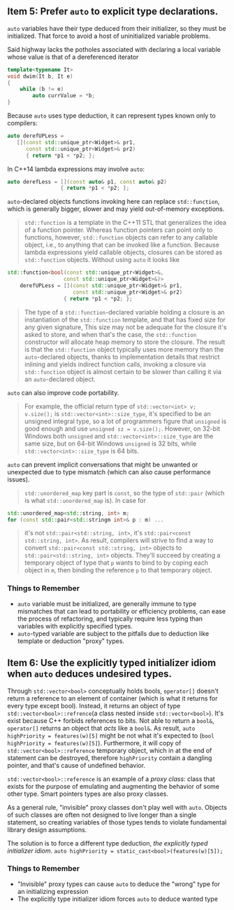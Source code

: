 ## Item 5: Prefer `auto` to explicit type declarations.
`auto` variables have their type deduced from their initializer, so they must be initialized. That force to avoid a host of uninitialized variable problems.

Said highway lacks the potholes associated with declaring a local variable whose value is that of a dereferenced iterator
```c++
template<typename It>
void dwim(It b, It e)
{
    while (b != e)
        auto currValue = *b;
}
```

Because `auto` uses type deduction, it can represent types known only to compilers:
```c++
auto derefUPLess = 
   [](const std::unique_ptr<Widget>& pr1,
      const std::unique_ptr<Widget>& pr2)
      { return *p1 < *p2; };
```

In C++14 lambda expressions may involve `auto`:
```c++
auto derefLess = [](const auto& p1, const auto& p2)
                 { return *p1 < *p2; };
```

`auto`-declared objects functions invoking here can replace `std::function`, which is generally bigger, slower and may yield out-of-memory exceptions.

>`std::function` is a template in the C++11 STL that generalizes the idea of a function pointer. Whereas function pointers can point only to functions, however, `std::function` objects can refer to any callable object, i.e., to anything that can be invoked like a function. Because lambda expressions yield callable objects, closures can be stored as `std::function` objects. Without using `auto` it looks like 
```c++
std::function<bool(const std::unique_ptr<Widget>&,
                  const std::unique_ptr<Widget>&)>
    derefUPLess = [](const std::unique_ptr<Widget>& pr1,
                     const std::unique_ptr<Widget>& pr2)
                  { return *p1 < *p2; };
```
>The type of a `std::function`-declared variable holding a closure is an instantiation of the `std::function` template, and that has fixed size for any given signature, This size may not be adequate for the closure it's asked to store, and when that's the case, the `std::function` constructor will allocate heap memory to store the closure. The result is that the `std::function` object typically uses more memory than the `auto`-declared objects, thanks to implementation details that restrict inlining and yields indirect function calls, invoking a closure via `std::function` object is almost certain to be slower than calling it via an `auto`-declared object. 

`auto` can also improve code portability. 
>For example, the official return type of `std::vector<int> v; v.size();` is `std::vector<int>::size_type`, it's specified to be an unsigned integral type, so a lot of programmers figure that `unsigned` is good enough and use `unsigned sz = v.size();`. However, on 32-bit Windows both `unsigned` and `std::vector<int>::size_type` are the same size, but on 64-bit Windows `unsigned` is 32 bits, while `std::vector<int>::size_type` is 64 bits. 

`auto` can prevent implicit conversations that might be unwanted or unexpected due to type mismatch (which can also cause performance issues).
> `std::unordered_map` key part is `const`, so the type of `std::pair` (which is what `std::unordered_map` is). In case for 
```c++
std::unordered_map<std::string, int> m;
for (const std::pair<std::stringm int>& p : m) ...
```
> it's not `std::pair<std::string, int>`, it's `std::pair<const std::string, int>`. As result, compilers will strive to find a way to convert `std::pair<const std::string, int>` objects to `std::pair<std::string, int>` objects. They'll succeed by creating a temporary object of type that `p` wants to bind to by coping each object in `m`, then binding the reference `p` to that temporary object.

### Things to Remember 
+ `auto` variable must be initialized, are generally immune to type mismatches that can lead to portability or efficiency problems, can ease the process of refactoring, and typically require less typing than variables with explicitly specified types. 
+ `auto`-typed variable are subject to the pitfalls due to deduction like template or deduction "proxy" types. 



## Item 6: Use the explicitly typed initializer idiom when `auto` deduces undesired types. 
Through `std::vector<bool>` conceptually holds bools, `operator[]` doesn't return a reference to an element of container (which is what it returns for every type except bool). Instead, it returns an object of type `std::vector<bool>::refrence`(a class nested inside `std::vector<bool>`). It's exist because C++ forbids references to bits. Not able to return a `bool&`, `operator[]` returns an object that _acts_ like a `bool&`.
As result, `auto highPriority = features(w)[5]` might be not what it's expected to (`bool highPriority = features(w)[5]`).
Furthermore, it will copy of `std::vector<bool>::reference` temporary object, which in at the end of statement can be destroyed, therefore `highPriority` contain a dangling pointer, and that's cause of undefined behavior. 

`std::vector<bool>::reference` is an example of a _proxy class_: class that exists for the purpose of emulating and augmenting the behavior of some other type. Smart pointers types are also proxy classes. 

As a general rule, "invisible" proxy classes don't play well with `auto`. Objects of such classes are often not designed to live longer than a single statement, so creating variables of those types tends to violate fundamental library design assumptions. 

The solution is to force a different type deduction, _the explicitly typed initializer idiom_. 
`auto highPriority = static_cast<bool>(features(w)[5]);`

### Things to Remember 
+ "Invisible" proxy types can cause `auto` to deduce the "wrong" type for an initializing expression
+ The explicitly type initializer idiom forces `auto` to deduce wanted type
